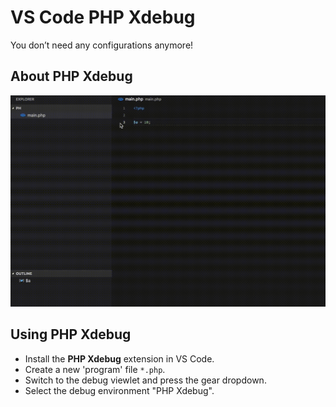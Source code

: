 # VS Code PHP Xdebug

You don’t need any configurations anymore!

## About PHP Xdebug

![about](image/step.gif)

## Using PHP Xdebug

- Install the **PHP Xdebug** extension in VS Code.
- Create a new 'program' file `*.php`.
- Switch to the debug viewlet and press the gear dropdown.
- Select the debug environment "PHP Xdebug".
